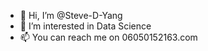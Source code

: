 - 👋 Hi, I’m @Steve-D-Yang
- 👀 I’m interested in Data Science
- 📫 You can reach me on 06050152163.com

<!---
Steve-D-Yang/Steve-D-Yang is a ✨ special ✨ repository because its `README.md` (this file) appears on your GitHub profile.
You can click the Preview link to take a look at your changes.
--->
